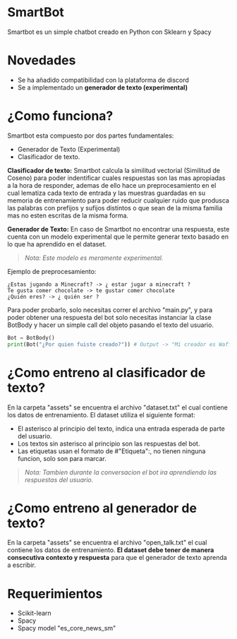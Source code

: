 # SmartBot
Smartbot es un simple chatbot creado en Python con Sklearn y Spacy

# Novedades
- Se ha añadido compatibilidad con la plataforma de discord
- Se a implementado un **generador de texto (experimental)**

# ¿Como funciona?
Smartbot esta compuesto por dos partes fundamentales:
- Generador de Texto (Experimental)
- Clasificador de texto.

**Clasificador de texto:** Smartbot calcula la similitud vectorial (Similitud de Coseno)
para poder indentificar cuales respuestas son las mas apropiadas a la hora de responder,
ademas de ello hace un preprocesamiento en el cual lematiza cada texto de entrada y las
muestras guardadas en su memoria de entrenamiento para poder reducir cualquier ruido que
produsca las palabras con prefijos y sufijos distintos o que sean de la misma familia mas
no esten escritas de la misma forma.

**Generador de Texto:** En caso de Smartbot no encontrar una respuesta, este cuenta con
un modelo experimental que le permite generar texto basado en lo que ha aprendido en el
dataset.

> *Nota: Este modelo es meramente experimental.*


Ejemplo de preprocesamiento:
```
¿Estas jugando a Minecraft? -> ¿ estar jugar a minecraft ?
Te gusta comer chocolate -> te gustar comer chocolate
¿Quién eres? -> ¿ quién ser ?
```

Para poder probarlo, solo necesitas correr el archivo "main.py", y para poder obtener una
respuesta del bot solo necesitas instanciar la clase BotBody y hacer un simple call del
objeto pasando el texto del usuario.

```python
Bot = BotBody()
print(Bot("¿Por quien fuiste creado?")) # Output -> "Mi creador es WaffleFitoi"
```

# ¿Como entreno al clasificador de texto?
En la carpeta "assets" se encuentra el archivo "dataset.txt" el cual contiene los datos de entrenamiento.
El dataset utiliza el siguiente format:
- El asterisco al principio del texto, indica una entrada esperada de parte del usuario.
- Los textos sin asterisco al principio son las respuestas del bot.
- Las etiquetas usan el formato de #"Etiqueta":, no tienen ninguna funcion, solo son para marcar.

> *Nota: Tambien durante la conversacion el bot ira aprendiendo las respuestas del usuario.*

# ¿Como entreno al generador de texto?
En la carpeta "assets" se encuentra el archivo "open_talk.txt" el cual contiene los datos de entrenamiento.
**El dataset debe tener de manera consecutiva contexto y respuesta** para que el generador de texto aprenda a escribir.

# Requerimientos
- Scikit-learn
- Spacy
- Spacy model "es_core_news_sm"
